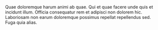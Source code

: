 Quae doloremque harum animi ab quae. Qui et quae facere unde quis et incidunt illum. Officia consequatur rem et adipisci non dolorem hic. Laboriosam non earum doloremque possimus repellat repellendus sed. Fuga quia alias.